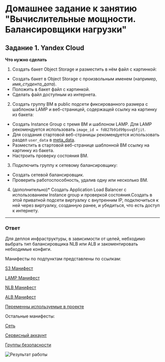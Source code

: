 # Домашнее задание к занятию "Вычислительные мощности. Балансировщики нагрузки"

## Задание 1. Yandex Cloud 

**Что нужно сделать**

1. Создать бакет Object Storage и разместить в нём файл с картинкой:

 - Создать бакет в Object Storage с произвольным именем (например, _имя_студента_дата_).
 - Положить в бакет файл с картинкой.
 - Сделать файл доступным из интернета.
 
2. Создать группу ВМ в public подсети фиксированного размера с шаблоном LAMP и веб-страницей, содержащей ссылку на картинку из бакета:

 - Создать Instance Group с тремя ВМ и шаблоном LAMP. Для LAMP рекомендуется использовать `image_id = fd827b91d99psvq5fjit`.
 - Для создания стартовой веб-страницы рекомендуется использовать раздел `user_data` в [meta_data](https://cloud.yandex.ru/docs/compute/concepts/vm-metadata).
 - Разместить в стартовой веб-странице шаблонной ВМ ссылку на картинку из бакета.
 - Настроить проверку состояния ВМ.
 
3. Подключить группу к сетевому балансировщику:

 - Создать сетевой балансировщик.
 - Проверить работоспособность, удалив одну или несколько ВМ.
4. (дополнительно)* Создать Application Load Balancer с использованием Instance group и проверкой состояния.Создать в этой приватной подсети виртуалку с внутренним IP, подключиться к ней через виртуалку, созданную ранее, и убедиться, что есть доступ к интернету.

 ---

 ### Ответ 

Для деплоя инфраструктуры, в зависимости от целей, небходимо выбрать тип балансировщика NLB или ALB и закоментировать небходимые конфиги.

Манифесты по подпунктам представлены по ссылкам:

[S3 Манифест](https://github.com/loginochka/cloud-project/blob/main/h-2/s3.tf)

[LAMP Манифест](https://github.com/loginochka/cloud-project/blob/main/h-2/instance-gr.tf)

[NLB Манифест](https://github.com/loginochka/cloud-project/blob/main/h-2/load-balancer.tf)

[ALB Манифест](https://github.com/loginochka/cloud-project/blob/main/h-2/alb.tf)

[Переменны используемые в проекте](https://github.com/loginochka/cloud-project/blob/main/h-2/var.tf)

Остальные манифесты: 

[Сеть](https://github.com/loginochka/cloud-project/blob/main/h-2/network.tf)

[Сервисный аккаунт](https://github.com/loginochka/cloud-project/blob/main/h-2/service-acc.tf)

[Группы безопасности](https://github.com/loginochka/cloud-project/blob/main/h-2/sec-gr.tf)


![Результат работы](https://github.com/loginochka/cloud-project/blob/main/media/)